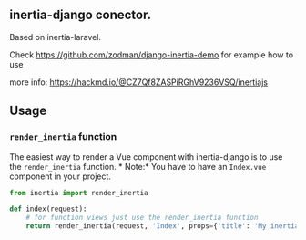 ## inertia-django conector.

Based on inertia-laravel.

Check https://github.com/zodman/django-inertia-demo for example how to use

more info: https://hackmd.io/@CZ7Qf8ZASPiRGhV9236VSQ/inertiajs

## Usage



### `render_inertia` function

The easiest way to render a Vue component with inertia-django is to use the `render_inertia` function. *
Note:* You have to have an `Index.vue` component in your project.


```python
from inertia import render_inertia

def index(request):
    # for function views just use the render_inertia function
    return render_inertia(request, 'Index', props={'title': 'My inertia-django page'}, template_name='index.html')
```


